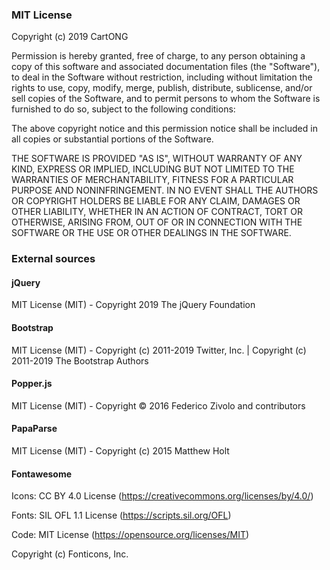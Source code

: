 ### MIT License

Copyright (c) 2019 CartONG

Permission is hereby granted, free of charge, to any person obtaining a copy
of this software and associated documentation files (the "Software"), to deal
in the Software without restriction, including without limitation the rights
to use, copy, modify, merge, publish, distribute, sublicense, and/or sell
copies of the Software, and to permit persons to whom the Software is
furnished to do so, subject to the following conditions:

The above copyright notice and this permission notice shall be included in all
copies or substantial portions of the Software.

THE SOFTWARE IS PROVIDED "AS IS", WITHOUT WARRANTY OF ANY KIND, EXPRESS OR
IMPLIED, INCLUDING BUT NOT LIMITED TO THE WARRANTIES OF MERCHANTABILITY,
FITNESS FOR A PARTICULAR PURPOSE AND NONINFRINGEMENT. IN NO EVENT SHALL THE
AUTHORS OR COPYRIGHT HOLDERS BE LIABLE FOR ANY CLAIM, DAMAGES OR OTHER
LIABILITY, WHETHER IN AN ACTION OF CONTRACT, TORT OR OTHERWISE, ARISING FROM,
OUT OF OR IN CONNECTION WITH THE SOFTWARE OR THE USE OR OTHER DEALINGS IN THE
SOFTWARE.


### External sources

#### jQuery

MIT License (MIT) - Copyright 2019 The jQuery Foundation

#### Bootstrap

MIT License (MIT) - Copyright (c) 2011-2019 Twitter, Inc. | Copyright (c) 2011-2019 The Bootstrap Authors

#### Popper.js

MIT License (MIT) - Copyright © 2016 Federico Zivolo and contributors

#### PapaParse

MIT License (MIT) - Copyright (c) 2015 Matthew Holt

#### Fontawesome

Icons: CC BY 4.0 License (https://creativecommons.org/licenses/by/4.0/)

Fonts: SIL OFL 1.1 License (https://scripts.sil.org/OFL)

Code: MIT License (https://opensource.org/licenses/MIT)

Copyright (c) Fonticons, Inc.
